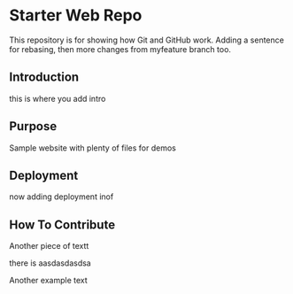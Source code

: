# Starter Web Repo

This repository is for showing how Git and GitHub work. Adding a sentence for rebasing, then more changes from myfeature branch too.

## Introduction
this is where you add intro

## Purpose

Sample website with plenty of files for demos

## Deployment

now adding deployment inof


## How To Contribute
Another piece of textt

there is aasdasdasdsa


Another example text

